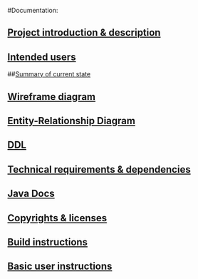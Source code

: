 #Documentation:

## [Project introduction & description](../work/project_introduction_and_description.md)

## [Intended users](../work/intendedusers.md)

##[Summary of current state](../work/summary.md)

## [Wireframe diagram](../work/wireframe.md)

## [Entity-Relationship Diagram](../work/ERD.md)

## [DDL](../work/ddl.md)

## [Technical requirements & dependencies](technical_requirements_dependencies.md)

## [Java Docs](../api/overview-summary.html)

## [Copyrights & licenses](../notice.md)

## [Build instructions](build_instructions.md)

## [Basic user instructions](basic_user_instructions.md)